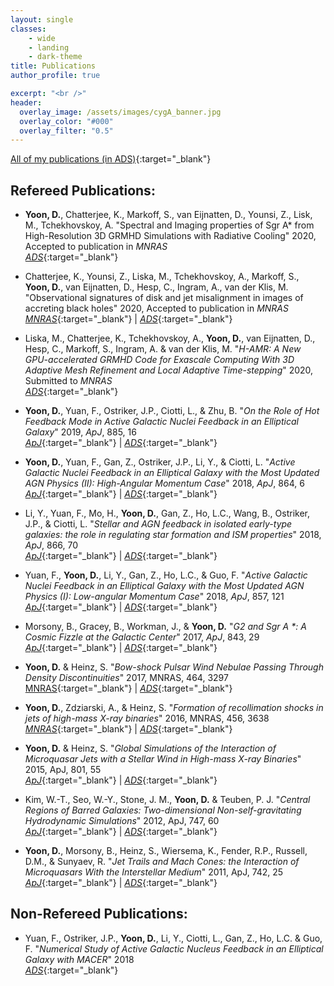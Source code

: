 ```yaml
---
layout: single
classes:
    - wide
    - landing
    - dark-theme
title: Publications
author_profile: true

excerpt: "<br />"
header:
  overlay_image: /assets/images/cygA_banner.jpg
  overlay_color: "#000"
  overlay_filter: "0.5"
---
```


[All of my publications (in ADS)](https://ui.adsabs.harvard.edu/search/filter_database_fq_database=AND&filter_database_fq_database=database%3A%22astronomy%22&fq=%7B!type%3Daqp%20v%3D%24fq_database%7D&fq_database=(database%3A%22astronomy%22)&p_=0&q=-docs(e3a0bb9e6161655ec80fcde0f9ba7886)%20author%3A%22Yoon%2C%20Doosoo%22%20year%3A2011-&sort=date%20desc%2C%20bibcode%20desc){:target="_blank"}

<!-- 
(https://ui.adsabs.harvard.edu/search/p_=0&q=docs(2aee04c8f4b6d09b6d0e56406cf82949)&sort=date%20desc%2C%20bibcode%20desc){:target="_blank"}
-->

## Refereed Publications:

* **Yoon, D.**, Chatterjee, K., Markoff, S., van Eijnatten, D., Younsi, Z., Lisk, M., Tchekhovskoy, A. "Spectral and Imaging properties of Sgr A* from High-Resolution 3D GRMHD Simulations with Radiative Cooling" 2020, Accepted to publication in _MNRAS_ <br />
  [_ADS_](https://ui.adsabs.harvard.edu/abs/2020arXiv200914227Y/abstract){:target="_blank"}

* Chatterjee, K., Younsi, Z., Liska, M., Tchekhovskoy, A., Markoff, S., **Yoon, D.**, van Eijnatten, D., Hesp, C., Ingram, A., van der Klis, M. "Observational signatures of disk and jet misalignment in images of accreting black holes" 2020, Accepted to publication in _MNRAS_ <br />
  [_MNRAS_](https://academic.oup.com/mnras/advance-article/doi/10.1093/mnras/staa2718/5902418){:target="_blank"} | [_ADS_](https://ui.adsabs.harvard.edu/abs/2020arXiv200208386C/abstract){:target="_blank"}

* Liska, M., Chatterjee, K., Tchekhovskoy, A., **Yoon, D.**, van Eijnatten, D., Hesp, C., Markoff, S., Ingram, A. & van der Klis, M. "*H-AMR: A New GPU-accelerated GRMHD Code for Exascale Computing With 3D Adaptive Mesh Refinement and Local Adaptive Time-stepping*" 2020, Submitted to _MNRAS_ <br />
  [_ADS_](https://ui.adsabs.harvard.edu/abs/2019arXiv191210192L/abstract){:target="_blank"}

* **Yoon, D.**, Yuan, F., Ostriker, J.P., Ciotti, L., & Zhu, B. "*On the Role of Hot Feedback Mode in Active Galactic Nuclei Feedback in an Elliptical Galaxy*" 2019, _ApJ_, 885, 16 <br />
  [_ApJ_](http://dx.doi.org/10.3847/1538-4357/ab45e8){:target="_blank"} | [_ADS_](https://ui.adsabs.harvard.edu/abs/2019ApJ...885...16Y/abstract){:target="_blank"}

* **Yoon, D.**, Yuan, F., Gan, Z., Ostriker, J.P., Li, Y., & Ciotti, L. "*Active Galactic Nuclei Feedback in an Elliptical Galaxy with the Most Updated AGN Physics (II): High-Angular Momentum Case*" 2018, _ApJ_, 864, 6 <br />
  [_ApJ_](http://dx.doi.org/10.3847/1538-4357/aad37e){:target="_blank"} | [_ADS_](https://ui.adsabs.harvard.edu/abs/2018ApJ...864....6Y/abstract){:target="_blank"}

* Li, Y., Yuan, F., Mo, H., **Yoon, D.**, Gan, Z., Ho, L.C., Wang, B., Ostriker, J.P., & Ciotti, L. "*Stellar and AGN feedback in isolated early-type galaxies: the role in regulating star formation and ISM properties*" 2018, _ApJ_, 866, 70 <br />
  [_ApJ_](http://dx.doi.org/10.3847/1538-4357/aade8b){:target="_blank"} | [_ADS_](https://ui.adsabs.harvard.edu/abs/2018ApJ...866...70L/abstract){:target="_blank"}

* Yuan, F., **Yoon, D.**, Li, Y., Gan, Z., Ho, L.C., & Guo, F. "*Active Galactic Nuclei Feedback in an Elliptical Galaxy with the Most Updated AGN Physics (I): Low-angular Momentum Case*" 2018, _ApJ_, 857, 121 <br />
  [_ApJ_](http://dx.doi.org/10.3847/1538-4357/aab8f8){:target="_blank"} | [_ADS_](https://ui.adsabs.harvard.edu/abs/2018ApJ...857..121Y/abstract){:target="_blank"}

* Morsony, B., Gracey, B., Workman, J., & **Yoon, D.** "*G2 and Sgr A \*: A Cosmic Fizzle at the Galactic Center*" 2017, _ApJ_, 843, 29 <br />
  [_ApJ_](http://dx.doi.org/10.3847/1538-4357/aa773d){:target="_blank"} | [_ADS_](https://ui.adsabs.harvard.edu/abs/2017ApJ...843...29M/abstract){:target="_blank"}

* **Yoon, D.** & Heinz, S. "*Bow-shock Pulsar Wind Nebulae Passing Through Density Discontinuities*" 2017, MNRAS, 464, 3297 <br />
  [MNRAS](http://www.dx.doi.org/10.1093/mnras/stw2590){:target="_blank"} | [_ADS_](https://ui.adsabs.harvard.edu/abs/2017MNRAS.464.3297Y/abstract){:target="_blank"}

* **Yoon, D.**, Zdziarski, A., & Heinz, S. "*Formation of recollimation shocks in jets of high-mass X-ray binaries*" 2016, MNRAS, 456, 3638 <br />
  [_MNRAS_](http://www.dx.doi.org/10.1093/mnras/stv2954){:target="_blank"} | [_ADS_](https://ui.adsabs.harvard.edu/abs/2016MNRAS.456.3638Y/abstract){:target="_blank"}

* **Yoon, D.** & Heinz, S. "*Global Simulations of the Interaction of Microquasar Jets with a Stellar Wind in High-mass X-ray Binaries*" 2015, ApJ, 801, 55 <br />
  [_ApJ_](http://dx.doi.org/10.1088/0004-637X/801/1/55){:target="_blank"} | [_ADS_](https://ui.adsabs.harvard.edu/abs/2015ApJ...801...55Y/abstract){:target="_blank"}

* Kim, W.-T., Seo, W.-Y., Stone, J. M., **Yoon, D.** & Teuben, P. J. "*Central Regions of Barred Galaxies: Two-dimensional Non-self-gravitating Hydrodynamic Simulations*" 2012, ApJ, 747, 60 <br />
  [_ApJ_](http://dx.doi.org/10.1088/0004-637X/747/1/60){:target="_blank"} | [_ADS_](https://ui.adsabs.harvard.edu/abs/2012ApJ...747...60K/abstract){:target="_blank"}

* **Yoon, D.**, Morsony, B., Heinz, S., Wiersema, K., Fender, R.P., Russell, D.M., & Sunyaev, R. "*Jet Trails and Mach Cones: the Interaction of Microquasars With the Interstellar Medium*" 2011, ApJ, 742, 25 <br />
  [_ApJ_](http://dx.doi.org/10.1088/0004-637X/742/1/25){:target="_blank"} | [_ADS_](https://ui.adsabs.harvard.edu/abs/2011ApJ...742...25Y/abstract){:target="_blank"}

## Non-Refereed Publications:

* Yuan, F., Ostriker, J.P., **Yoon, D.**, Li, Y., Ciotti, L., Gan, Z., Ho, L.C. & Guo, F. "*Numerical Study of Active Galactic Nucleus Feedback in an Elliptical Galaxy with MACER*" 2018 <br />
  [_ADS_](https://ui.adsabs.harvard.edu/abs/2018arXiv180705488Y/abstract){:target="_blank"}
